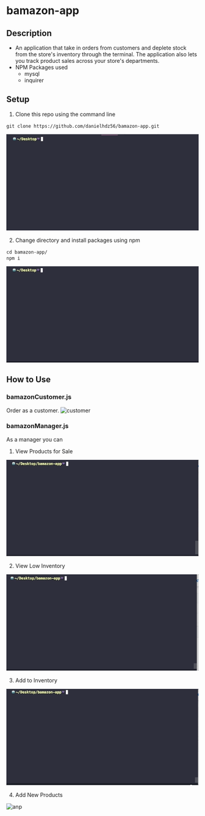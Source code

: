 # bamazon-app

## Description
* An application that take in orders from customers and deplete stock from the store's inventory through the terminal. The application also lets you track product sales across your store's departments.
* NPM Packages used
   * mysql
   * inquirer

## Setup 
1. Clone this repo using the command line
```shellSession
git clone https://github.com/danielhdz56/bamazon-app.git
```
![clone](/images/clone.gif?raw=true "Clone")

2. Change directory and install packages using npm 
```shellSession
cd bamazon-app/
npm i
```
![npmInstall](/images/install.gif?raw=true "Install")

## How to Use
### bamazonCustomer.js  
Order as a customer.
![customer](/images/customer.gif?raw=true "Customer")

### bamazonManager.js
As a manager you can 
1. View Products for Sale

![vps](/images/vps.gif?raw=true "vps")

2. View Low Inventory

![vli](/images/vli.gif?raw=true "vli")

3. Add to Inventory

![ai](/images/ai.gif?raw=true "ai")

4. Add New Products

![anp](/images/anp.gif?raw=true "anp")